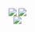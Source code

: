 <div style="text-align: center;">
    <img align="center" src="https://github-readme-stats.vercel.app/api?username=IggyMeraki&locale=cn&line_height=33&show_icons=true&hide=&theme=dracula&rank_icon=default"/>
    <img align="center" src="https://github-readme-stats.vercel.app/api/top-langs/?username=IggyMeraki&locale=cn&line_height=33&theme=dracula&langs_count=5&layout=donut"/>
    <div>
        <img src="https://github-profile-trophy.vercel.app/?username=IggyMeraki&theme=gruvbox&row=1&column=5&no-frame=true&no-bg=true"/>
    </div>
</div>
